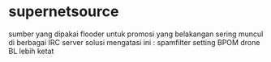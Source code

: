 # supernetsource
sumber yang dipakai flooder untuk promosi yang belakangan sering muncul di berbagai IRC server
solusi mengatasi ini :
spamfilter
setting BPOM drone BL lebih ketat
